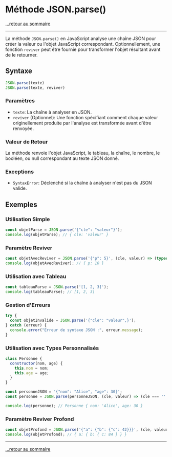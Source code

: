 # Méthode JSON.parse()

[...retour au sommaire](../sommaire.md)

---

La méthode `JSON.parse()` en JavaScript analyse une chaîne JSON pour créer la valeur ou l'objet JavaScript correspondant. Optionnellement, une fonction `reviver` peut être fournie pour transformer l'objet résultant avant de le retourner.

## Syntaxe

```javascript
JSON.parse(texte)
JSON.parse(texte, reviver)
```

### Paramètres

- `texte`: La chaîne à analyser en JSON.
- `reviver` (Optionnel): Une fonction spécifiant comment chaque valeur originellement produite par l'analyse est transformée avant d'être renvoyée.

### Valeur de Retour

La méthode renvoie l'objet JavaScript, le tableau, la chaîne, le nombre, le booléen, ou null correspondant au texte JSON donné.

### Exceptions

- `SyntaxError`: Déclenché si la chaîne à analyser n'est pas du JSON valide.

## Exemples

### Utilisation Simple

```javascript
const objetParse = JSON.parse('{"cle": "valeur"}');
console.log(objetParse); // { cle: 'valeur' }
```

### Paramètre Reviver

```javascript
const objetAvecReviver = JSON.parse('{"p": 5}', (cle, valeur) => (typeof valeur === "number" ? valeur * 2 : valeur));
console.log(objetAvecReviver); // { p: 10 }
```

### Utilisation avec Tableau

```javascript
const tableauParse = JSON.parse('[1, 2, 3]');
console.log(tableauParse); // [1, 2, 3]
```

### Gestion d'Erreurs

```javascript
try {
  const objetInvalide = JSON.parse('{"cle": "valeur",}');
} catch (erreur) {
  console.error("Erreur de syntaxe JSON :", erreur.message);
}
```

### Utilisation avec Types Personnalisés

```javascript
class Personne {
  constructor(nom, age) {
    this.nom = nom;
    this.age = age;
  }
}

const personneJSON = '{"nom": "Alice", "age": 30}';
const personne = JSON.parse(personneJSON, (cle, valeur) => (cle === '' ? new Personne(valeur.nom, valeur.age) : valeur));

console.log(personne); // Personne { nom: 'Alice', age: 30 }
```

### Paramètre Reviver Profond

```javascript
const objetProfond = JSON.parse('{"a": {"b": {"c": 42}}}', (cle, valeur) => (typeof valeur === "number" ? valeur * 2 : valeur));
console.log(objetProfond); // { a: { b: { c: 84 } } }
```

---

[...retour au sommaire](../sommaire.md)